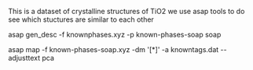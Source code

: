 This is a dataset of crystalline structures of TiO2
we use asap tools to do see which stuctures are similar to each other

asap gen_desc -f knownphases.xyz -p known-phases-soap soap

asap map -f known-phases-soap.xyz -dm '[*]' -a knowntags.dat --adjusttext pca
